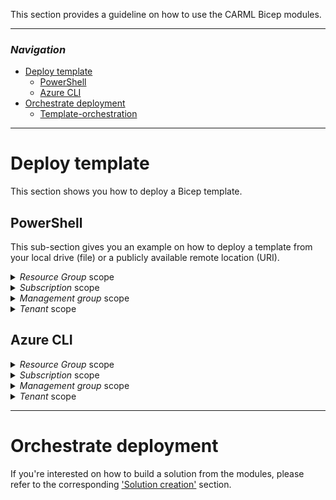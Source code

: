 This section provides a guideline on how to use the CARML Bicep modules.

---

### _Navigation_

- [Deploy template](#deploy-template)
  - [PowerShell](#powershell)
  - [Azure CLI](#azure-cli)
- [Orchestrate deployment](#orchestrate-deployment)
  - [Template-orchestration](#template-orchestration)
---

# Deploy template

This section shows you how to deploy a Bicep template.

## PowerShell

This sub-section gives you an example on how to deploy a template from your local drive (file) or a publicly available remote location (URI).

<details>
<summary><i>Resource Group</i> scope</summary>

```PowerShell
New-AzResourceGroup -Name 'ExampleGroup' -Location "Central US"

$inputObject = @{
  DeploymentName    = 'ExampleDeployment-{0}' -f (-join (Get-Date -Format 'yyyyMMddTHHMMssffffZ')[0..63])
  ResourceGroupName = 'ExampleGroup'
  # Using a local reference
  TemplateFile      = "$home\ResourceModules\arm\Microsoft.KeyVault\vault\deploy.bicep"
  # Using a remote reference
  # TemplateUri     = 'https://raw.githubusercontent.com/Azure/ResourceModules/main/arm/Microsoft.KeyVault/vaults/deploy.bicep'
}
New-AzResourceGroupDeployment @inputObject
```

For more information please refer to the official [Microsoft docs](https://docs.microsoft.com/en-us/powershell/module/az.resources/new-azresourcegroupdeployment).

</details>

<details>
<summary><i>Subscription</i> scope</summary>

```PowerShell
$inputObject = @{
  DeploymentName = 'ExampleDeployment-{0}' -f (-join (Get-Date -Format 'yyyyMMddTHHMMssffffZ')[0..63])
  # Using a local reference
  TemplateFile   = "$home\ResourceModules\arm\Microsoft.Resources\resourceGroups\deploy.bicep"
  # Using a remote reference
  # TemplateUri  = 'https://raw.githubusercontent.com/Azure/ResourceModules/main/arm/Microsoft.Resources/resourceGroups/deploy.bicep'
}
New-AzDeployment @inputObject
```

For more information please refer to the official [Microsoft docs](https://docs.microsoft.com/en-us/powershell/module/az.resources/new-azdeployment).

</details>

<details>
<summary><i>Management group</i> scope</summary>

```PowerShell
$inputObject = @{
  DeploymentName = 'ExampleDeployment-{0}' -f (-join (Get-Date -Format 'yyyyMMddTHHMMssffffZ')[0..63])
  # Using a local reference
  TemplateFile   = "$home\ResourceModules\arm\Microsoft.Authorization\policyAssignments\managementGroup\deploy.bicep"
  # Using a remote reference
  # TemplateUri  = 'https://raw.githubusercontent.com/Azure/ResourceModules/main/arm/Microsoft.Authorization/policyAssignments/managementGroup/deploy.bicep'
}
New-AzManagementGroupDeployment @inputObject
```

For more information please refer to the official [Microsoft docs](https://docs.microsoft.com/en-us/powershell/module/az.resources/new-azmanagementgroupdeployment).

</details>

<details>
<summary><i>Tenant</i> scope</summary>

```PowerShell
$inputObject = @{
  DeploymentName = 'ExampleDeployment-{0}' -f (-join (Get-Date -Format 'yyyyMMddTHHMMssffffZ')[0..63])
  # Using a local reference
  TemplateFile   = "$home\ResourceModules\arm\Microsoft.Subscription\aliases\deploy.bicep"
  # Using a remote reference
  # TemplateUri  = 'https://raw.githubusercontent.com/Azure/ResourceModules/main/arm/Microsoft.Subscription/aliases/deploy.bicep'
}
New-AzTenantDeployment @inputObject
```

For more information please refer to the official [Microsoft docs](https://docs.microsoft.com/en-us/powershell/module/az.resources/new-aztenantdeployment).

</details>

## Azure CLI

<details>
<summary><i>Resource Group</i> scope</summary>

```bash
az group create --name 'ExampleGroup' --location "Central US"
$inputObject = @(
  '--name',           'ExampleDeployment-{0}' -f (-join (Get-Date -Format 'yyyyMMddTHHMMssffffZ')[0..63]),
  '--resource-group', 'ExampleGroup',
    # Using a local reference
  '--template-file',  "$home\ResourceModules\arm\Microsoft.Storage\storageAccounts\deploy.bicep",
  # Using a remote reference
  # '--template-uri',   'https://raw.githubusercontent.com/Azure/ResourceModules/main/arm/Microsoft.Storage/storageAccounts/deploy.bicep',
)
az deployment group create @inputObject
```

For more information please refer to the official [Microsoft docs](https://docs.microsoft.com/en-us/cli/azure/deployment/group?view=azure-cli-latest#az-deployment-group-create).

</details>

<details>
<summary><i>Subscription</i> scope</summary>

```bash
$inputObject = @(
  '--name',           'ExampleDeployment-{0}' -f (-join (Get-Date -Format 'yyyyMMddTHHMMssffffZ')[0..63]),
  '--resource-group', 'ExampleGroup',
    # Using a local reference
  '--template-file',  "$home\ResourceModules\arm\Microsoft.Resources\resourceGroups\deploy.bicep",
  # Using a remote reference
  # '--template-uri',  'https://raw.githubusercontent.com/Azure/ResourceModules/main/arm/Microsoft.Resources/resourceGroups/deploy.bicep',
)
az deployment sub create @inputObject
```

For more information please refer to the official [Microsoft docs](https://docs.microsoft.com/en-us/cli/azure/deployment/sub?view=azure-cli-latest#az-deployment-sub-create).

</details>

<details>
<summary><i>Management group</i> scope</summary>

```bash
$inputObject = @(
  '--name',           'ExampleDeployment-{0}' -f (-join (Get-Date -Format 'yyyyMMddTHHMMssffffZ')[0..63]),
  '--resource-group', 'ExampleGroup',
    # Using a local reference
  '--template-file',  "$home\ResourceModules\arm\Microsoft.Authorization\policyAssignments\managementGroup\deploy.bicep",
  # Using a remote reference
  # '--template-uri',  'https://raw.githubusercontent.com/Azure/ResourceModules/main/arm/Microsoft.Authorization/policyAssignments/managementGroup/deploy.bicep',
)
az deployment mg create @inputObject
```

For more information please refer to the official [Microsoft docs](https://docs.microsoft.com/en-us/cli/azure/deployment/mg?view=azure-cli-latest#az-deployment-mg-create).

</details>

<details>
<summary><i>Tenant</i> scope</summary>

```bash
$inputObject = @(
  '--name',           'ExampleDeployment-{0}' -f (-join (Get-Date -Format 'yyyyMMddTHHMMssffffZ')[0..63]),
  '--resource-group', 'ExampleGroup',
    # Using a local reference
  '--template-file',  "$home\ResourceModules\arm\Microsoft.Subscription\aliases\deploy.bicep",
  # Using a remote reference
  # '--template-uri',  'https://raw.githubusercontent.com/Azure/ResourceModules/main/arm/Microsoft.Subscription/aliases/deploy.bicep',
)
az deployment tenant create @inputObject
```

For more information please refer to the official [Microsoft docs](https://docs.microsoft.com/en-us/cli/azure/deployment/tenant?view=azure-cli-latest#az-deployment-tenant-create).

</details>

---

# Orchestrate deployment

If you're interested on how to build a solution from the modules, please refer to the corresponding ['Solution creation'](./Solution%20creation) section.
